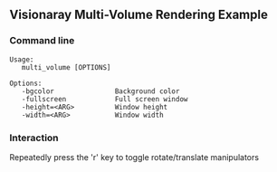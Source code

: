 Visionaray Multi-Volume Rendering Example
-----------------------------------------

### Command line

```
Usage:
   multi_volume [OPTIONS]

Options:
   -bgcolor               Background color
   -fullscreen            Full screen window
   -height=<ARG>          Window height
   -width=<ARG>           Window width
```

### Interaction

Repeatedly press the 'r' key to toggle rotate/translate manipulators
